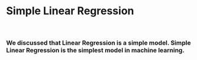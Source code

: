 <h1><b> Simple Linear Regression </b>
</h1><br>
<h3>We discussed that Linear Regression is a simple model. Simple Linear Regression is the simplest model in machine learning.</h3>

